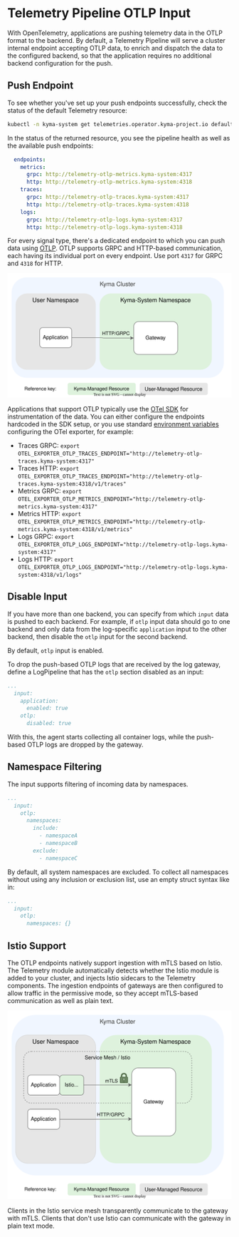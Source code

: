 # Telemetry Pipeline OTLP Input

With OpenTelemetry, applications are pushing telemetry data in the OTLP format to the backend. By default, a Telemetry Pipeline will serve a cluster internal endpoint accepting OTLP data, to enrich and dispatch the data to the configured backend, so that the application requires no additional backend configuration for the push.

## Push Endpoint

To see whether you've set up your push endpoints successfully, check the status of the default Telemetry resource:

```sh
kubectl -n kyma-system get telemetries.operator.kyma-project.io default -oyaml
```

In the status of the returned resource, you see the pipeline health as well as the available push endpoints:

```yaml
  endpoints:
    metrics:
      grpc: http://telemetry-otlp-metrics.kyma-system:4317
      http: http://telemetry-otlp-metrics.kyma-system:4318
    traces:
      grpc: http://telemetry-otlp-traces.kyma-system:4317
      http: http://telemetry-otlp-traces.kyma-system:4318
    logs:
      grpc: http://telemetry-otlp-logs.kyma-system:4317
      http: http://telemetry-otlp-logs.kyma-system:4318
```

For every signal type, there's a dedicated endpoint to which you can push data using [OTLP](https://opentelemetry.io/docs/specs/otel/protocol/). OTLP supports GRPC and HTTP-based communication, each having its individual port on every endpoint. Use port `4317` for GRPC and `4318` for HTTP.

![Gateways-Plain](./../assets/gateways-plain-input.drawio.svg)

Applications that support OTLP typically use the [OTel SDK](https://opentelemetry.io/docs/languages/) for instrumentation of the data. You can either configure the endpoints hardcoded in the SDK setup, or you use standard [environment variables](https://opentelemetry.io/docs/languages/sdk-configuration/otlp-exporter/#otel_exporter_otlp_traces_endpoint) configuring the OTel exporter, for example:

- Traces GRPC: `export OTEL_EXPORTER_OTLP_TRACES_ENDPOINT="http://telemetry-otlp-traces.kyma-system:4317"`
- Traces HTTP: `export OTEL_EXPORTER_OTLP_TRACES_ENDPOINT="http://telemetry-otlp-traces.kyma-system:4318/v1/traces"`
- Metrics GRPC: `export OTEL_EXPORTER_OTLP_METRICS_ENDPOINT="http://telemetry-otlp-metrics.kyma-system:4317"`
- Metrics HTTP: `export OTEL_EXPORTER_OTLP_METRICS_ENDPOINT="http://telemetry-otlp-metrics.kyma-system:4318/v1/metrics"`
- Logs GRPC: `export OTEL_EXPORTER_OTLP_LOGS_ENDPOINT="http://telemetry-otlp-logs.kyma-system:4317"`
- Logs HTTP: `export OTEL_EXPORTER_OTLP_LOGS_ENDPOINT="http://telemetry-otlp-logs.kyma-system:4318/v1/logs"`

## Disable Input

If you have more than one backend, you can specify from which `input` data is pushed to each backend. For example, if `otlp` input data should go to one backend and only data from the log-specific `application` input to the other backend, then disable the `otlp` input for the second backend.

By default, `otlp` input is enabled.

To drop the push-based OTLP logs that are received by the log gateway, define a LogPipeline that has the `otlp` section disabled as an input:

```yaml
...
  input:
    application:
      enabled: true
    otlp:
      disabled: true
```

With this, the agent starts collecting all container logs, while the push-based OTLP logs are dropped by the gateway.

## Namespace Filtering

The input supports filtering of incoming data by namespaces.

```yaml
...
  input:
    otlp:
      namespaces:
        include:
          - namespaceA
          - namespaceB
        exclude:
          - namespaceC
```

By default, all system namespaces are excluded. To collect all namespaces without using any inclusion or exclusion list, use an empty struct syntax like in:

```yaml
...
  input:
    otlp:
      namespaces: {}
```

## Istio Support

The OTLP endpoints natively support ingestion with mTLS based on Istio. The Telemetry module automatically detects whether the Istio module is added to your cluster, and injects Istio sidecars to the Telemetry components. The ingestion endpoints of gateways are then configured to allow traffic in the permissive mode, so they accept mTLS-based communication as well as plain text.

![Gateways-Istio](./../assets/gateways-istio-input.drawio.svg)

Clients in the Istio service mesh transparently communicate to the gateway with mTLS. Clients that don't use Istio can communicate with the gateway in plain text mode.
